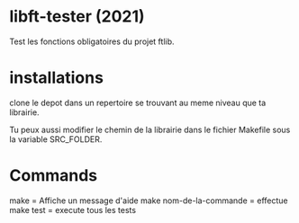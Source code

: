 
# libft-tester (2021)

Test les fonctions obligatoires du projet ftlib.

# installations

clone le depot dans un repertoire se trouvant au meme niveau que ta librairie.

Tu peux aussi modifier le chemin de la librairie dans le fichier Makefile sous la variable SRC_FOLDER.

# Commands

make = Affiche un message d'aide 
make nom-de-la-commande = effectue 
make test = execute tous les tests
